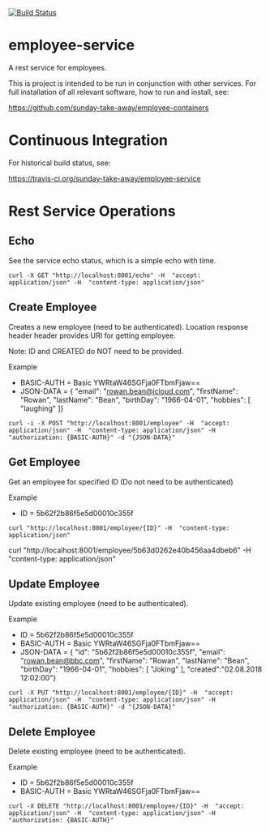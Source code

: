 
[![Build Status](https://travis-ci.org/sunday-take-away/employee-service.svg?branch=master)](https://travis-ci.org/sunday-take-away/employee-service)

# employee-service

A rest service for employees. 

This is project is intended to be run in conjunction with other services.
For full installation of all relevant software, how to run and install, see:

https://github.com/sunday-take-away/employee-containers

# Continuous Integration
For historical build status, see:

https://travis-ci.org/sunday-take-away/employee-service

# Rest Service Operations 

## Echo
See the service echo status, which is a simple echo with time.
```
curl -X GET "http://localhost:8001/echo" -H  "accept: application/json" -H  "content-type: application/json"
```

## Create Employee
Creates a new employee (need to be authenticated). Location response header header provides URI for getting employee.

Note: ID and CREATED do NOT need to be provided.

Example
* BASIC-AUTH = Basic YWRtaW46SGFja0FTbmFjaw==
* JSON-DATA = {  \"email\": \"rowan.bean@icloud.com\",  \"firstName\": \"Rowan\",  \"lastName\": \"Bean\",  \"birthDay\": \"1966-04-01\",  \"hobbies\": [    \"laughing\"  ]}
```
curl -i -X POST "http://localhost:8001/employee" -H  "accept: application/json" -H  "content-type: application/json" -H  "authorization: {BASIC-AUTH}" -d "{JSON-DATA}"
```

## Get Employee
Get an employee for specified ID (Do not need to be authenticated)

Example
* ID = 5b62f2b86f5e5d00010c355f
```
curl "http://localhost:8001/employee/{ID}" -H  "content-type: application/json"
```
curl "http://localhost:8001/employee/5b63d0262e40b456aa4dbeb6" -H  "content-type: application/json"


## Update Employee
Update existing employee (need to be authenticated).

Example
* ID = 5b62f2b86f5e5d00010c355f
* BASIC-AUTH = Basic YWRtaW46SGFja0FTbmFjaw==
* JSON-DATA = {  \"id\": \"5b62f2b86f5e5d00010c355f\",  \"email\": \"rowan.bean@bbc.com\",  \"firstName\": \"Rowan\",  \"lastName\": \"Bean\",  \"birthDay\": \"1966-04-01\",  \"hobbies\": [ \"Joking\"  ], \"created\":\"02.08.2018 12:02:00\"}
```
curl -X PUT "http://localhost:8001/employee/{ID}" -H  "accept: application/json" -H  "content-type: application/json" -H  "authorization: {BASIC-AUTH}" -d "{JSON-DATA}"
```

## Delete Employee
Delete existing employee (need to be authenticated).

Example
* ID = 5b62f2b86f5e5d00010c355f
* BASIC-AUTH = Basic YWRtaW46SGFja0FTbmFjaw==
```
curl -X DELETE "http://localhost:8001/employee/{ID}" -H  "accept: application/json" -H  "content-type: application/json" -H  "authorization: {BASIC-AUTH}" 
```